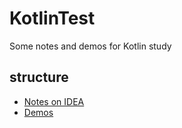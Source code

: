 # KotlinTest
Some notes and demos for Kotlin study



structure
--------------------
* [Notes on IDEA](/KotlinStudy)
* [Demos](/Demos)
